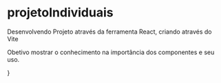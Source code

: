 # projetoIndividuais
Desenvolvendo Projeto através da ferramenta React, criando através do Vite

Obetivo mostrar o conhecimento na importância dos componentes e seu uso.

}
